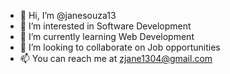- 👋 Hi, I’m @janesouza13
- 👀 I’m interested in Software Development
- 🌱 I’m currently learning Web Development
- 💞️ I’m looking to collaborate on Job opportunities
- 📫 You can reach me at zjane1304@gmail.com

<!---
janesouza13/janesouza13 is a ✨ special ✨ repository because its `README.md` (this file) appears on your GitHub profile.
You can click the Preview link to take a look at your changes.
--->
